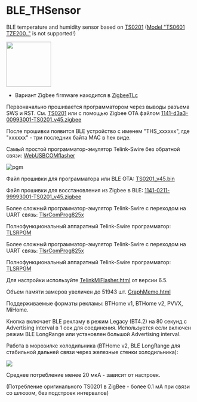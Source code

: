 # BLE_THSensor
BLE temperature and humidity sensor based on [TS0201](https://pvvx.github.io/TS0201_TZ3000) ([Model "TS0601 TZE200.."](https://pvvx.github.io/TS0601_TZE200) is not supported!)

<img src="https://pvvx.github.io/TS0201_TZ3000/img/ts0201_.jpg" width="120"/>

* Вариант Zigbee firmware находится в [ZigbeeTLc](https://github.com/pvvx/ZigbeeTLc)

Первоначально прошивается программатором через выводы разъема SWS и RST. См. [TS0201](https://pvvx.github.io/TS0201_TZ3000) или с помощью Zigbee OTA файлом [1141-d3a3-00993001-TS0201_v45.zigbee](https://github.com/pvvx/BLE_THSensor/raw/master/source/TS0201/bin/1141-d3a3-00993001-TS0201_v45.zigbee)

После прошивки появится BLE устройство с именем "THS_xxxxxx", где "xxxxxx" - три последних байта MAC в hex виде.

Самый простой программатор-эмулятор Telink-Swire без обратной связи: [WebUSBCOMflasher](https://pvvx.github.io/ATC_MiThermometer/USBCOMFlashTx.html)

![pgm](https://raw.githubusercontent.com/pvvx/BLE_THSensor/master/img/ts0201pgm.png)

Файл прошивки для программатора или BLE OTA: [TS0201_v45.bin](https://github.com/pvvx/BLE_THSensor/raw/master/source/TS0201/bin/TS0201_v45.bin)

Файл прошивки для восстановления из Zigbee в BLE: [1141-0211-99993001-TS0201_v45.zigbee](https://github.com/pvvx/BLE_THSensor/raw/master/source/TS0201/bin/1141-0211-99993001-TS0201_v45.zigbee)

Более сложный программатор-эмулятор Telink-Swire с переходом на UART связь: [TlsrComProg825x](https://github.com/pvvx/TlsrComProg825x)

Полнофункциональный аппаратный Telink-Swire программатор: [TLSRPGM](https://github.com/pvvx/TLSRPGM) 

Более сложный программатор-эмулятор Telink-Swire с переходом на UART связь: [TlsrComProg825x](https://github.com/pvvx/TlsrComProg825x)

Полнофункциональный аппаратный Telink-Swire программатор: [TLSRPGM](https://github.com/pvvx/TLSRPGM) 

Для настройки используйте [TelinkMiFlasher.html](https://pvvx.github.io/ATC_MiThermometer/TelinkMiFlasher.html) от версии 6.5.

Объем памяти замеров увеличен до 51943 шт. [GraphMemo.html](https://pvvx.github.io/ATC_MiThermometer/GraphMemo.html)

Поддерживаемые форматы рекламы: BTHome v1, BTHome v2, PVVX, MiHome.

Кнопка включает BLE рекламу в режим Legacy (BT4.2) на 80 секунд с Advertising interval в 1 сек для соединения. 
Используется если включен режим BLE LongRange или установлен большой Advertising interval.


Работа в морозилке холодильника (BTHome v2, BLE LongRange для стабильной дальней связи через железные стенки холодильника):

<img src="https://github.com/pvvx/BLE_THSensor/blob/master/img/ha_fridge.jpg"/>

Среднее потребление менее 20 мкА - зависит от настроек.

(Потребление оригинального TS0201 в ZigBee - более 0.1 мА при связи со шлюзом, без подстроек интервалов)


